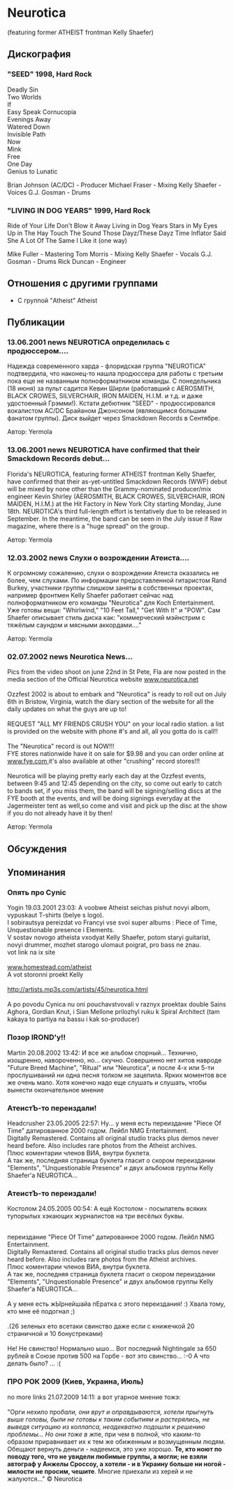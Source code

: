 # Neurotica

(featuring former ATHEIST frontman Kelly Shaefer)

## Дискография

### "SEED" 1998, Hard Rock

Deadly Sin   
Two Worlds    
If   
Easy Speak 
Cornucopia   
Evenings Away  
Watered Down  
Invisible Path  
Now  
Mink  
Free  
One Day   
Genius to Lunatic 


Brian Johnson (AC/DC) -  Producer 
Michael Fraser  -  Mixing 
Kelly Shaefer  -  Voices 
G.J. Gosman  -  Drums 



### "LIVING IN DOG YEARS" 1999, Hard Rock

Ride of Your Life 
Don't Blow it Away 
Living in Dog Years 
Stars in My Eyes 
Up in The Hay 
Touch The Sound 
Those Dayz/These Dayz 
Time Inflator 
Said She 
A Lot Of The Same 
I Like it (one way) 


Mike Fuller  -  Mastering 
Tom Morris  -  Mixing 
Kelly Shaefer  -  Vocals 
G.J. Gosman  -  Drums 
Rick Duncan  -  Engineer 




## Отношения с другими группами

* C группой "Atheist" Atheist

## Публикации

### 13.06.2001 news NEUROTICA определилась с продюссером....

<p>Надежда современного харда - флоридская группа "NEUROTICA" подтвердила, что наконец-то нашла продюссера для работы с третьим пока еще не названным полноформатником команды. С понедельника (18 июня) за пульт садится Кевин Ширли (работавший с AEROSMITH, BLACK CROWES, SILVERCHAIR, IRON MAIDEN, H.I.M. и т.д. и даже удостоенный Грэмми!). Кстати дебютник "SEED" - продюссировался вокалистом AC/DC Брайаном Джонсоном (являющимся большим фанатом группы). Диск выйдет через Smackdown Records в Сентябре.</p>

Автор: Yermola

### 13.06.2001 news NEUROTICA have confirmed that their Smackdown Records debut...

<p>Florida's NEUROTICA, featuring former ATHEIST frontman Kelly Shaefer, have confirmed that their as-yet-untitled Smackdown Records (WWF) debut will be mixed by none other than the Grammy-nominated producer/mix engineer Kevin Shirley (AEROSMITH, BLACK CROWES, SILVERCHAIR, IRON MAIDEN, H.I.M.) at the Hit Factory in New York City starting Monday, June 18th. NEUROTICA's third full-length effort is tentatively due to be released in September. In the meantime, the band can be seen in the July issue if Raw magazine, where there is a "huge spread" on the group.</p>

Автор: Yermola

### 12.03.2002 news Слухи о возрождении Атеиста....

<p>К огромному сожалению, слухи о возрождении Атеиста оказались не более, чем слухами. По информации предоставленной гитаристом Rand Burkey, участники группы слишком заняты в собственных проектах, например фронтмен Kelly Shaefer работает сейчас над полноформатником его команды "Neurotica" для Koch Entertainment. Уже готовы вещи: "Whirlwind," "10 Feet Tall," "Get With It" и "POW". Сам Shaefer описывает стиль диска как: "коммерческий мэйнстрим с тяжёлым саундом и мясными аккордами...."</p>

Автор: Yermola

### 02.07.2002 news Neurotica News...

<p>Pics from the video shoot on june 22nd in St Pete, Fla are now posted in the media section of the Official Neurotica website <A HREF="http://www.neurotica.net">www.neurotica.net</A><BR><BR> Ozzfest 2002 is about to embark and "Neurotica" is ready to roll out on July 6th in Bristow, Virginia, watch the diary section of the website for all the daily updates on what the guys are up to!<BR><BR> REQUEST "ALL MY FRIENDS CRUSH YOU" on your local radio station. a list is provided on the website with phone #'s and all, all you gotta do is call!! <BR><BR> The "Neurotica" record is out NOW!!!<BR> FYE stores nationwide have it on sale for $9.98 and you can order online at <A HREF="http://www.fye.com/ ">www.fye.com </A>it's also available at other "crushing" record stores!!!<BR><BR> Neurotica will be playing pretty early each day at the Ozzfest events, between 9:45 and 12:45 depending on the city, so come out early to catch to bands set, if you miss them, the band will be signing/selling discs at the FYE booth at the events, and will be doing signings everyday at the Jagermeister tent as well,so come and visit and pick up the disc at the show if you do not already have it by then!</p>

Автор: Yermola


## Обсуждения


## Упоминания

### Опять про Cynic

Yogin 19.03.2001 23:03:
A voobwe Atheist seichas pishut novyi albom, vypuskaut T-shirts (belye s logo).<BR>I sobirautsya pereizdat vo Francyi vse svoi super albums : Piece of Time, Unquestionable presence i Elements.<BR>V sostav novogo atheista vxodyat Kelly Shaefer, potom staryi guitarist, novyi drummer, mozhet starogo ulomaut poigrat, pro bass ne znau.<BR>vot link na ix site<BR><BR>  www.homestead.com/atheist<BR>A vot storonni proekt Kelly<BR><BR><A HREF="http://artists.mp3s.com/artists/45/neurotica.html" target="_blank">http://artists.mp3s.com/artists/45/neurotica.html</A><BR><BR>A po povodu Cynica nu oni pouchavstvovali v raznyx proektax double Sains Aghora, Gordian Knut, i Sian Mellone prilozhyl ruku k Spiral Architect (tam kakaya to partiya na bassu i kak so-producer)<BR>

### Позор IROND'у!!

Martin 20.08.2002 13:42:
И все же альбом спорный... Технично, изощренно, навороченно, но... скучно. Совершенно нет хитов навроде "Future Breed Machine", "Ritual" или "Neurotica", и после 4-х или 5-ти прослушиваний ни одна песня толком не зацепила. Ярких моментов все же очень мало. Хотя конечно надо еще слушать и слушать, чтобы вынести окончательное мнение<BR>

### АтеистЪ-то переиздали!

Headcrusher 23.05.2005 22:57:
Ну... у меня есть переиздание "Piece Of Time" датированное 2000 годом. Лейбл NMG Entertainment.<BR>Digitally Remastered. Contains all original studio tracks plus demos never heard before. Also includes rare photos from the Atheist archives.<BR>Плюс коментарии членов ВИА, внутри буклета.<BR>А так же, последняя страница буклета гласит о скором переиздании "Elements", "Unquestionable Presence" и двух альбомов группы Kelly Shaefer'а NEUROTICA...<BR>

### АтеистЪ-то переиздали!

Костолом 24.05.2005 00:54:
А ещё Костолом - посылатель всяких тупорылых хэкающих журналистов на три весёлых буквы.<BR><BR><DIV CLASS="quote">переиздание "Piece Of Time" датированное 2000 годом. Лейбл NMG Entertainment.<BR>Digitally Remastered. Contains all original studio tracks plus demos never heard before. Also includes rare photos from the Atheist archives.<BR>Плюс коментарии членов ВИА, внутри буклета.<BR>А так же, последняя страница буклета гласит о скором переиздании "Elements", "Unquestionable Presence" и двух альбомов группы Kelly Shaefer'а NEUROTICA...</DIV><BR>А у меня есть жЫрнейшайа пЕратка с этого переиздания! :) Хвала тому, кто мне её подогнал ;)<BR><BR><DIV CLASS="quote">.(26 зеленых ето всетаки свинство даже если с книжечкой 20 страничной и 10 бонустреками)</DIV><BR>Не! Не свинство! Нормально ышо... Вот последний Nightingale за 650 рублей в Союзе против 500 на Горбе - вот это свинство... :-0 А что делать было? ... :(<BR>

### ПРО РОК 2009 (Киев, Украина, Июль)

no more links 21.07.2009 14:11:
а вот угарное мнение тожэ:<BR><BR>"Орги нехило про*бали, они врут и оправдываются, хотели прыгнуть выше головы, были не готовы к таким событиям и растерялись, не выведя ситуацию из коллапса, неадекватно подошли к решению проблемы... Но они тоже в ж*пе, при чем в полной, что каким-то образом приравнивает их к тем же обиженным и возмущенным людям. Обещают вернуть деньги - надеемся, это уже хорошо. <B>Те, кто ноют по поводу того, что не увидели любимые группы, а могли; не взяли автограф у Анжелы Сроссоу, а хотели - и в Украину больше ни ногой - милости не просим, чешите</B>. Многие приехали из херей и не жалуются..." © Neurotica

